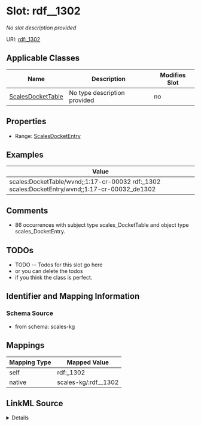 

# Slot: rdf__1302


_No slot description provided_





URI: [rdf:_1302](http://www.w3.org/1999/02/22-rdf-syntax-ns#_1302)



<!-- no inheritance hierarchy -->





## Applicable Classes

| Name | Description | Modifies Slot |
| --- | --- | --- |
| [ScalesDocketTable](../classes/ScalesDocketTable.md) | No type description provided |  no  |







## Properties

* Range: [ScalesDocketEntry](../classes/ScalesDocketEntry.md)






## Examples

| Value |
| --- |
| scales:DocketTable/wvnd;;1:17-cr-00032 rdf:_1302 scales:DocketEntry/wvnd;;1:17-cr-00032_de1302 |

## Comments

* 86 occurrences with subject type scales_DocketTable and object type scales_DocketEntry.

## TODOs

* TODO -- Todos for this slot go here
* or you can delete the todos
* if you think the class is perfect.

## Identifier and Mapping Information







### Schema Source


* from schema: scales-kg




## Mappings

| Mapping Type | Mapped Value |
| ---  | ---  |
| self | rdf:_1302 |
| native | scales-kg/:rdf__1302 |




## LinkML Source

<details>
```yaml
name: rdf__1302
description: No slot description provided
todos:
- TODO -- Todos for this slot go here
- or you can delete the todos
- if you think the class is perfect.
comments:
- 86 occurrences with subject type scales_DocketTable and object type scales_DocketEntry.
examples:
- value: scales:DocketTable/wvnd;;1:17-cr-00032 rdf:_1302 scales:DocketEntry/wvnd;;1:17-cr-00032_de1302
from_schema: scales-kg
rank: 1000
slot_uri: rdf:_1302
alias: rdf__1302
domain_of:
- scales_DocketTable
range: scales_DocketEntry

```
</details>
